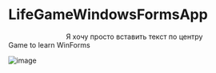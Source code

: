 # LifeGameWindowsFormsApp
<center>Я хочу просто вставить текст по центру</center>
Game to learn WinForms

![image](https://github.com/Roksikod/LifeGameWindowsFormsApp/assets/67091333/b4d6801b-6b5e-43ef-bc2a-76e48a2e284b)
